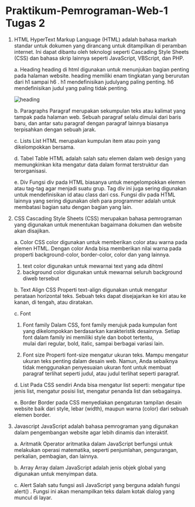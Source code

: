 # Praktikum-Pemrograman-Web-1 Tugas 2
1.  HTML
    HyperText Markup Language (HTML) adalah bahasa markah standar untuk dokumen yang dirancang untuk ditampilkan di peramban internet. Ini dapat dibantu oleh teknologi seperti Cascading 
    Style Sheets (CSS) dan bahasa skrip lainnya seperti JavaScript, VBScript, dan PHP.

    a. Heading
            heading di html digunakan untuk menunjukan bagian penting pada halaman website. heading memiliki enam tingkatan yang berurutan dari h1 sampai h6 . h1 mendefinisikan judulyang 
       paling penting. h6 mendefinisikan judul yang paling tidak penting.
    
    ![heading](https://github.com/Terserahaaaaaaaaaa/Praktikum-Pemrograman-Web-1/assets/152271468/732dc0e6-2840-4351-b177-a919872315e9)


    b. Paragraphs
            Paragraf merupakan sekumpulan teks atau kalimat yang tampak pada halaman web. Sebuah paragraf selalu dimulai dari baris baru, dan antar satu paragraf dengan paragraf lainnya 
       biasanya terpisahkan dengan sebuah jarak.

    c. Lists
            List HTML merupakan kumpulan item atau poin yang dikelompokkan bersama.

    d. Tabel
            Table HTML adalah salah satu elemen dalam web design yang memungkinkan kita mengatur data dalam format terstruktur dan terorganisasi.

    e. Div
            Fungsi div pada HTML biasanya untuk mengelompokkan elemen atau tag-tag agar menjadi suatu grup. Tag div ini juga sering digunakan untuk mendefinisikan id atau class dari css.        Fungsi div pada HTML lainnya yang sering digunakan oleh para programmer adalah untuk membatasi bagian satu dengan bagian yang lain.

3.  CSS
    Cascading Style Sheets (CSS) merupakan bahasa pemrograman yang digunakan untuk menentukan bagaimana dokumen dan website akan disajikan.

    a. Color
            CSS color digunakan untuk memberikan color atau warna pada elemen HTML. Dengan color Anda bisa memberikan nilai warna pada properti background-color, border-color, color dan         yang lainnya.
       1. text color digunakan untuk mewarnai text yang ada dihtml
       2. background color digunakan untuk mewarnai seluruh background diweb tersebut

    b. Text Align CSS
            Properti text-align digunakan untuk mengatur perataan horizontal teks. Sebuah teks dapat disejajarkan ke kiri atau ke kanan, di tengah, atau diratakan.

    c. Font
       1. Font family
            Dalam CSS, font family merujuk pada kumpulan font yang dikelompokkan berdasarkan karakteristik desainnya. Setiap font dalam family ini memiliki style dan bobot tertentu,     
       mulai dari regular, bold, italic, sampai berbagai variasi lain.

      2. Font size
            Properti font-size mengatur ukuran teks. Mampu mengatur ukuran teks penting dalam desain web. Namun, Anda sebaiknya tidak menggunakan penyesuaian ukuran font untuk membuat           paragraf terlihat seperti judul, atau judul terlihat seperti paragraf.

    d. List
            Pada CSS sendiri Anda bisa mengatur list seperti: mengatur tipe jenis list, mengatur posisi list, mengatur penanda list dan sebagainya.

    e. Border
            Border pada CSS menyediakan pengaturan tampilan desain website baik dari style, lebar (width), maupun warna (color) dari sebuah elemen border.


4.  Javascript
    JavaScript adalah bahasa pemrograman yang digunakan dalam pengembangan website agar lebih dinamis dan interaktif.

    a. Aritmatik
            Operator aritmatika dalam JavaScript berfungsi untuk melakukan operasi matematika, seperti penjumlahan, pengurangan, perkalian, pembagian, dan lainnya.

    b. Array
            Array dalam JavaScript adalah jenis objek global yang digunakan untuk menyimpan data.

    c. Alert
            Salah satu fungsi asli JavaScript yang berguna adalah fungsi alert() . Fungsi ini akan menampilkan teks dalam kotak dialog yang muncul di layar.
    

         

    
